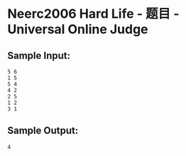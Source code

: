 # Neerc2006 Hard Life - 题目 - Universal Online Judge


## Sample Input: 
```
5 6
1 5
5 4
4 2
2 5
1 2
3 1

```

## Sample Output: 
```
4
```
